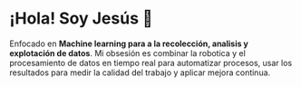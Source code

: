 # ¡Hola! Soy Jesús 👋

Enfocado en **Machine learning para a la recolección, analisis y explotación de datos**. Mi obsesión es combinar la robotica y el procesamiento de datos en tiempo real para automatizar procesos, usar los resultados para medir la calidad del trabajo y aplicar mejora continua.

<!-- ## Contactame
--- -->

<!--
Fuente:
- Etiquetas/parches: https://shields.io/badges
- Headmap 3D: https://github.com/yoshi389111/github-profile-3d-contrib

Inspiration:
- https://github.com/igijon


- 🔭 I’m currently working on ...
- 🌱 I’m currently learning ...
- 👯 I’m looking to collaborate on ...
- 🤔 I’m looking for help with ...
- 💬 Ask me about ...
- 📫 How to reach me: ...
- 😄 Pronouns: ...
- ⚡ Fun fact: ...
-->
